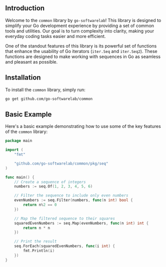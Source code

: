 ## Introduction

Welcome to the `common` library by `go-softwarelab`! This library is designed to simplify your Go development experience by providing a set of common tools and utilities. Our goal is to turn complexity into clarity, making your everyday coding tasks easier and more efficient.

One of the standout features of this library is its powerful set of functions that enhance the usability of Go iterators (`iter.Seq` and `iter.Seq2`). These functions are designed to make working with sequences in Go as seamless and pleasant as possible.

## Installation

To install the `common` library, simply run:

```sh
go get github.com/go-softwarelab/common
```

## Basic Example

Here's a basic example demonstrating how to use some of the key features of the `common` library:

```go
package main

import (
	"fmt"

	"github.com/go-softwarelab/common/pkg/seq"
)

func main() {
	// Create a sequence of integers
	numbers := seq.Of(1, 2, 3, 4, 5, 6)

	// Filter the sequence to include only even numbers
	evenNumbers := seq.Filter(numbers, func(n int) bool {
		return n%2 == 0
	})

	// Map the filtered sequence to their squares
	squaredEvenNumbers := seq.Map(evenNumbers, func(n int) int {
		return n * n
	})

	// Print the result
	seq.ForEach(squaredEvenNumbers, func(i int) {
        fmt.Println(i)
	})
}
```
